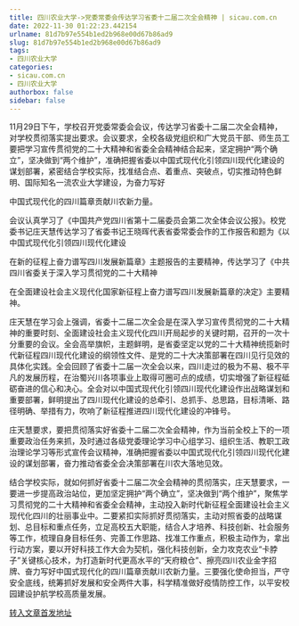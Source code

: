 ```yaml
---
title: 四川农业大学->党委常委会传达学习省委十二届二次全会精神 | sicau.com.cn
date: 2022-11-30 01:22:23.442154
urlname: 81d7b97e554b1ed2b968e00d67b86ad9
slug: 81d7b97e554b1ed2b968e00d67b86ad9
tags: 
- 四川农业大学
categories:
- sicau.com.cn
- 四川农业大学
authorbox: false
sidebar: false
---
```

11月29日下午，学校召开党委常委会会议，传达学习省委十二届二次全会精神，对学校贯彻落实提出要求。会议要求，全校各级党组织和广大党员干部、师生员工要把学习宣传贯彻党的二十大精神和省委全会精神结合起来，坚定拥护“两个确立”，坚决做到“两个维护”，准确把握省委以中国式现代化引领四川现代化建设的谋划部署，紧密结合学校实际，找准结合点、着重点、突破点，切实推动特色鲜明、国际知名一流农业大学建设，为奋力写好
<!--more-->
中国式现代化的四川篇章贡献川农新力量。  

会议认真学习了《中国共产党四川省第十二届委员会第二次全体会议公报》。校党委书记庄天慧传达学习了省委书记王晓晖代表省委常委会作的工作报告和题为《以中国式现代化引领四川现代化建设

在新的征程上奋力谱写四川发展新篇章》主题报告的主要精神，传达学习了《中共四川省委关于深入学习贯彻党的二十大精神

在全面建设社会主义现代化国家新征程上奋力谱写四川发展新篇章的决定》主要精神。

庄天慧在学习会上强调，省委十二届二次全会是在深入学习宣传贯彻党的二十大精神的重要时刻、全面建设社会主义现代化四川开局起步的关键时期，召开的一次十分重要的会议。全会高举旗帜，主题鲜明，是省委坚定以党的二十大精神统揽新时代新征程四川现代化建设的纲领性文件、是党的二十大决策部署在四川见行见效的具体化实践。全会回顾了省委十二届一次全会以来，四川走过的极为不易、极不平凡的发展历程，在治蜀兴川各项事业上取得可圈可点的成绩，切实增强了新征程砥砺奋进的信心和决心。全会对以中国式现代化引领四川现代化建设作出战略谋划和重要部署，鲜明提出了四川现代化建设的总牵引、总抓手、总思路，目标清晰、路径明确、举措有力，吹响了新征程推进四川现代化建设的冲锋号。

庄天慧要求，要把贯彻落实好省委十二届二次全会精神，作为当前全校上下的一项重要政治任务来抓，及时通过各级党委理论学习中心组学习、组织生活、教职工政治理论学习等形式宣传会议精神，准确把握省委以中国式现代化引领四川现代化建设的谋划部署，奋力推动省委全会决策部署在川农大落地见效。

结合学校实际，就如何抓好省委十二届二次全会精神的贯彻落实，庄天慧要求，一要进一步提高政治站位，更加坚定拥护“两个确立”，坚决做到“两个维护”，聚焦学习贯彻党的二十大精神和省委全会精神，主动投入新时代新征程全面建设社会主义现代化四川的壮丽事业中。二要紧扣实际抓好贯彻落实，主动对照省委的战略谋划、总目标和重点任务，立足高校五大职能，结合人才培养、科技创新、社会服务等工作，梳理自身目标任务、完善工作思路、找准工作重点，积极主动作为，拿出行动方案，要以开好科技工作大会为契机，强化科技创新，全力攻克农业“卡脖子”关键核心技术，为打造新时代更高水平的“天府粮仓”、擦亮四川农业金字招牌、奋力写好中国式现代化的四川篇章贡献川农新力量。三要强化使命担当，严守安全底线，统筹抓好发展和安全两件大事，科学精准做好疫情防控工作，以平安校园建设护航学校高质量发展。



[转入文章首发地址](https://news.sicau.edu.cn/info/1135/70404.htm)
